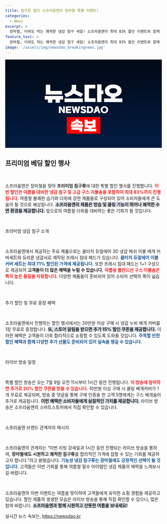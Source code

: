 ```yaml
---
title: 침구류 할인 소프라움앤의 장마철 특별 이벤트!
categories:
  - News
excerpt: >
  장마철, 더위도 막는 쾌적한 냉감 침구 세일! 소프라움앤이 최대 83% 할인 이벤트와 함께 라이브 방송에서 특별 혜택을 제공합니다. 놓치지 마세요!
feature_text: >
  장마철, 더위도 막는 쾌적한 냉감 침구 세일! 소프라움앤이 최대 83% 할인 이벤트와 함께 라이브 방송에서 특별 혜택을 제공합니다. 놓치지 마세요!
image: '/assets/img/newsdao_breakingnews.jpg'
---
```


<p><img src="/assets/img/newsdao_breakingnews.jpg" alt="pcversion 속보" /></p>

<h2 data-ke-size="size26">프리미엄 베딩 할인 행사</h2>

<p data-ke-size="size16">&nbsp;</p>

<p>소프라움앤은 장마철을 맞아 <b>프리미엄 침구류</b>에 대한 특별 할인 행사를 진행합니다. <b><span style="color: #ee2323;">이번 할인은 여름을 대비한 냉감 침구 및 고급 구스 이불솜을 포함하여 최대 83%까지 진행됩니다.</span></b> 여름철 불쾌한 습기와 더위에 강한 제품들로 구성되어 있어 소비자들에게 큰 도움이 될 것으로 예상됩니다. <b><span style="background-color: #21538527;">소프라움앤의 제품은 방습 및 쿨링 기능이 뛰어나 쾌적한 수면 환경을 제공합니다.</span></b> 앞으로의 여름철 더위를 대비하는 좋은 기회가 될 것입니다. </p>

<p data-ke-size="size16">&nbsp;</p>

<p>프리미엄 냉감 침구 소개</p>

<p data-ke-size="size16">&nbsp;</p>

<p>소프라움앤에서 제공하는 주요 제품으로는 쿨터치 듀얼에어 3D 냉감 메쉬 이불 베개 커버세트와 듀라론 냉감사로 제작된 프레시 침대 패드가 있습니다. <b><span style="color: #1a5490;">쿨터치 듀얼에어 이불 커버 세트는 최대 71% 할인된 가격에 제공됩니다.</span></b> 또한 프레시 침대 패드는 1+1 구성으로 제공되어 <b>고객들이 더 많은 혜택을 누릴 수 있습니다.</b> <b><span style="color: #ee2323;">여름용 폴란드산 구스 이불솜은 특히 높은 품질을 자랑합니다.</span></b> 다양한 제품들이 준비되어 있어 소비자 선택의 폭이 넓습니다.</p>

<p data-ke-size="size16">&nbsp;</p>

<p>추가 할인 및 무료 증정 혜택</p>

<p data-ke-size="size16">&nbsp;</p>

<p>소프라움앤에서 진행하는 할인 행사에서는 20만원 이상 구매 시 냉감 누비 베개 커버를 1장 무료로 증정합니다. <b><span style="background-color: #21538527;">또, 스토어 알림을 받으면 추가 15% 할인 쿠폰을 제공합니다.</span></b> 이러한 혜택은 고객들이 더욱 합리적으로 쇼핑할 수 있도록 도와줄 것입니다. <b><span style="color: #1a5490;">주목할 만한 할인 혜택과 함께 다양한 추가 선물도 준비되어 있어 실속을 챙길 수 있습니다.</span></b></p>

<p data-ke-size="size16">&nbsp;</p>

<p>라이브 방송 일정</p>

<p data-ke-size="size16">&nbsp;</p>

<p>특별 할인 방송은 오는 7월 9일 오전 11시부터 1시간 동안 진행됩니다. <b><span style="color: #ee2323;">이 방송에 참여하면 추가로 20% 할인 쿠폰을 받을 수 있습니다.</span></b> 10만원 이상 구매 시 쿨링 베개커버가 1개 무료로 제공되며, 방송 중 댓글을 통해 구매 인증을 한 고객 5명에게는 구스 베개솜이 추가로 제공됩니다. <b><span style="background-color: #21538527;">이런 혜택은 소비자들에게 실질적인 가치를 제공합니다.</span></b> 라이브 방송은 소프라움앤의 스마트스토어에서 직접 확인할 수 있습니다.</p>

<p data-ke-size="size16">&nbsp;</p>

<p>소프라움앤 브랜드 관계자의 메시지</p>

<p data-ke-size="size16">&nbsp;</p>

<p>소프라움앤의 관계자는 “이번 리빙 강세일과 1시간 동안 진행되는 라이브 방송을 통하여, <b>장마철에도 시원하고 쾌적한 침구류</b>를 합리적인 가격에 접할 수 있는 기회를 제공하고자 합니다.”라고 밝혔습니다. <b><span style="color: #1a5490;">기능성 냉감 침구류는 장마철에도 긍정적인 선택이 될 것입니다.</span></b> 고객들은 이번 기회를 통해 여름철 필수 아이템인 냉감 제품의 매력을 느껴보시길 바랍니다. </p>

<p data-ke-size="size16">&nbsp;</p>

<p>소프라움앤의 이번 이벤트는 여름을 맞이하여 고객들에게 유익한 쇼핑 경험을 제공하고 있습니다. 할인 제품의 생생한 모습은 라이브 방송을 통해 직접 확인할 수 있으니, 많은 참여 바랍니다. <b><span style="background-color: #21538527;">소프라움앤과 함께 시원하고 산뜻한 여름을 보내세요!</span></b></p>
실시간 뉴스 속보는, <a href="https://newsdao.kr" rel="dofollow">https://newsdao.kr</a>


